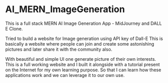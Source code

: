 # AI_MERN_ImageGeneration
This is a full stack MERN AI Image Generation App - MidJourney and DALL E Clone.

Tried to build a website for Image generation using API key of Dall-E This is basically a website where people can join and create some astonishing pictures and later share it with the community also.

With beautiful and simple UI one generate picture of their own interests.
This is a full working website and I built it alongside with a tutorial present on the Internet for my own learning purpose.
So that I can learn how these applications work and we can leverage it to our own use.
